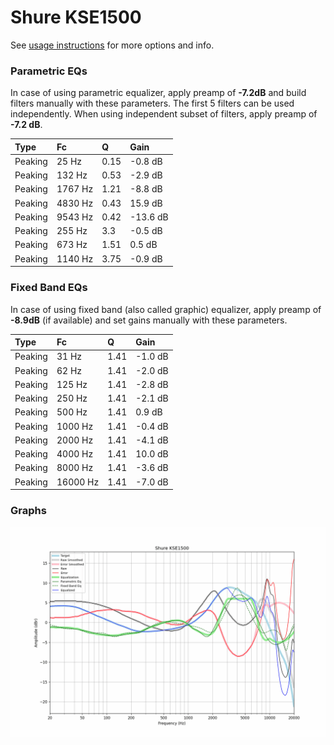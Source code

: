 # Shure KSE1500
See [usage instructions](https://github.com/jaakkopasanen/AutoEq#usage) for more options and info.

### Parametric EQs
In case of using parametric equalizer, apply preamp of **-7.2dB** and build filters manually
with these parameters. The first 5 filters can be used independently.
When using independent subset of filters, apply preamp of **-7.2 dB**.

| Type    | Fc      |    Q | Gain     |
|:--------|:--------|:-----|:---------|
| Peaking | 25 Hz   | 0.15 | -0.8 dB  |
| Peaking | 132 Hz  | 0.53 | -2.9 dB  |
| Peaking | 1767 Hz | 1.21 | -8.8 dB  |
| Peaking | 4830 Hz | 0.43 | 15.9 dB  |
| Peaking | 9543 Hz | 0.42 | -13.6 dB |
| Peaking | 255 Hz  | 3.3  | -0.5 dB  |
| Peaking | 673 Hz  | 1.51 | 0.5 dB   |
| Peaking | 1140 Hz | 3.75 | -0.9 dB  |

### Fixed Band EQs
In case of using fixed band (also called graphic) equalizer, apply preamp of **-8.9dB**
(if available) and set gains manually with these parameters.

| Type    | Fc       |    Q | Gain    |
|:--------|:---------|:-----|:--------|
| Peaking | 31 Hz    | 1.41 | -1.0 dB |
| Peaking | 62 Hz    | 1.41 | -2.0 dB |
| Peaking | 125 Hz   | 1.41 | -2.8 dB |
| Peaking | 250 Hz   | 1.41 | -2.1 dB |
| Peaking | 500 Hz   | 1.41 | 0.9 dB  |
| Peaking | 1000 Hz  | 1.41 | -0.4 dB |
| Peaking | 2000 Hz  | 1.41 | -4.1 dB |
| Peaking | 4000 Hz  | 1.41 | 10.0 dB |
| Peaking | 8000 Hz  | 1.41 | -3.6 dB |
| Peaking | 16000 Hz | 1.41 | -7.0 dB |

### Graphs
![](./Shure%20KSE1500.png)